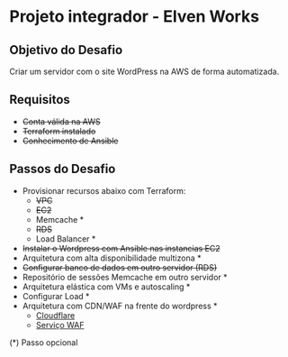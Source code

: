 # Projeto integrador - Elven Works

## Objetivo do Desafio
Criar um servidor com o site WordPress na AWS de forma automatizada.  

## Requisitos
- ~~Conta válida na AWS~~
- ~~Terraform instalado~~
- ~~Conhecimento de Ansible~~

## Passos do Desafio
- Provisionar recursos abaixo com Terraform:
  - ~~VPC~~
  - ~~EC2~~
  - Memcache *
  - ~~RDS~~
  - Load Balancer *
- ~~Instalar o Wordpress com Ansible nas instancias EC2~~
- Arquitetura com alta disponibilidade multizona *
- ~~Configurar banco de dados em outro servidor (RDS)~~
- Repositório de sessões Memcache em outro servidor *
- Arquitetura elástica com VMs e autoscaling *
- Configurar Load *
- Arquitetura com CDN/WAF na frente do wordpress *
  - [Cloudflare](https://www.cloudflare.com/pt-br/plans/#overview)
  - [Serviço WAF](https://aws.amazon.com/pt/waf/pricing/)

(*) Passo opcional  
